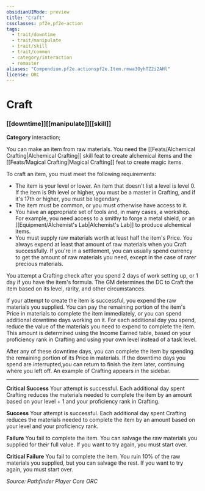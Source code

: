 ```yaml
---
obsidianUIMode: preview
title: "Craft"
cssclasses: pf2e,pf2e-action
tags:
  - trait/downtime
  - trait/manipulate
  - trait/skill
  - trait/common
  - category/interaction
  - remaster
aliases: "Compendium.pf2e.actionspf2e.Item.rmwa3OyhTZ2i2AHl"
license: ORC
---
```

# Craft

### [[downtime]][[manipulate]][[skill]]

**Category** interaction; 




You can make an item from raw materials. You need the [[Feats/Alchemical Crafting|Alchemical Crafting]] skill feat to create alchemical items and the [[Feats/Magical Crafting|Magical Crafting]] feat to create magic items.

To craft an item, you must meet the following requirements:

*   The item is your level or lower. An item that doesn't list a level is level 0. If the item is 9th level or higher, you must be a master in Crafting, and if it's 17th or higher, you must be legendary.
*   The item must be common, or you must otherwise have access to it.
*   You have an appropriate set of tools and, in many cases, a workshop. For example, you need access to a smithy to forge a metal shield, or an [[Equipment/Alchemist's Lab|Alchemist's Lab]] to produce alchemical items.
*   You must supply raw materials worth at least half the item's Price. You always expend at least that amount of raw materials when you Craft successfully. If you're in a settlement, you can usually spend currency to get the amount of raw materials you need, except in the case of rarer precious materials.

You attempt a Crafting check after you spend 2 days of work setting up, or 1 day if you have the item's formula. The GM determines the DC to Craft the item based on its level, rarity, and other circumstances.

If your attempt to create the item is successful, you expend the raw materials you supplied. You can pay the remaining portion of the item's Price in materials to complete the item immediately, or you can spend additional downtime days working on it. For each additional day you spend, reduce the value of the materials you need to expend to complete the item. This amount is determined using the Income Earned table, based on your proficiency rank in Crafting and using your own level instead of a task level.

After any of these downtime days, you can complete the item by spending the remaining portion of its Price in materials. If the downtime days you spend are interrupted,you can return to finish the item later, continuing where you left off. An example of Crafting appears in the sidebar.

* * *

**Critical Success** Your attempt is successful. Each additional day spent Crafting reduces the materials needed to complete the item by an amount based on your level + 1 and your proficiency rank in Crafting.

**Success** Your attempt is successful. Each additional day spent Crafting reduces the materials needed to complete the item by an amount based on your level and your proficiency rank.

**Failure** You fail to complete the item. You can salvage the raw materials you supplied for their full value. If you want to try again, you must start over.

**Critical Failure** You fail to complete the item. You ruin 10% of the raw materials you supplied, but you can salvage the rest. If you want to try again, you must start over.

*Source: Pathfinder Player Core*
*ORC*